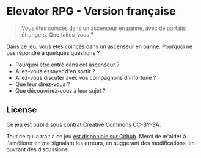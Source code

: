 # Elevator RPG - Version française

> Vous êtes coincés dans un ascenceur en panne, avec de parfaits étrangers. Que faites-vous ?

Dans ce jeu, vous êtes coincés dans un ascenseur en panne. Pourquoi ne pas répondre à quelques questions ?

* Pourquoi être entré dans cet ascenseur ?
* Allez-vous essayer d'en sortir ?
* Allez-vous discuter avec vos compagnons d'infortune ?
* Que leur direz-vous ?
* Que découvrirez-vous à leur sujet ?


## License

Ce jeu est publié sous contrat Creative Commons [CC-BY-SA][CC-BY-SA License].

Tout ce qui a trait à ce jeu [est disponible sur Github][Elevator RPG Github].
Merci de m'aider à l'améliorer en me signalant les erreurs, en suggérant des
modifications, en ouvrant des discussions.

[CC-BY-SA License]: http://creativecommons.org/licenses/by-sa/2.5/
[Elevator RPG Github]: https://github.com/brunobord/elevator-rpg/
